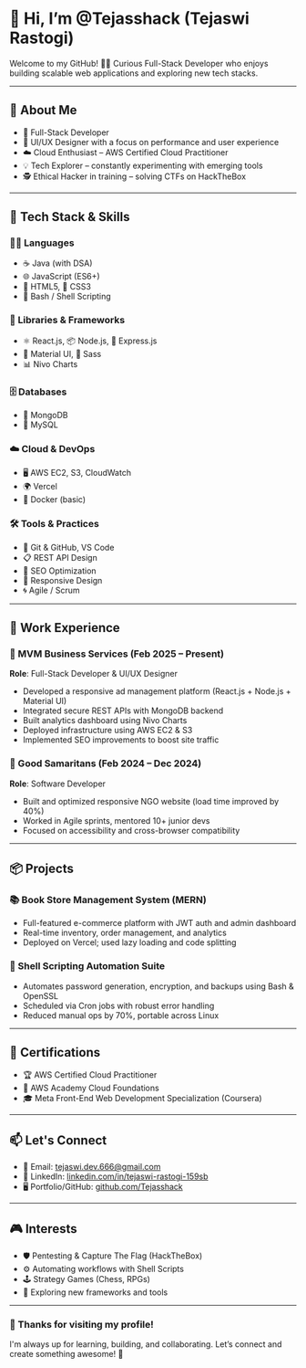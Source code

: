 # 👋 Hi, I’m @Tejasshack (Tejaswi Rastogi)

Welcome to my GitHub! 👨‍💻 Curious Full-Stack Developer who enjoys building scalable web applications and exploring new tech stacks.

---

## 🌱 About Me

- 💼 Full-Stack Developer 
- 🎨 UI/UX Designer with a focus on performance and user experience
- ☁️ Cloud Enthusiast – AWS Certified Cloud Practitioner
- 💡 Tech Explorer – constantly experimenting with emerging tools
- 🕵️ Ethical Hacker in training – solving CTFs on HackTheBox

---

## 🚀 Tech Stack & Skills

### 👨‍💻 Languages
- ☕ Java (with DSA)
- 🌐 JavaScript (ES6+)
- 🧾 HTML5, 🎨 CSS3
- 🐧 Bash / Shell Scripting

### 🧰 Libraries & Frameworks
- ⚛️ React.js, 📦 Node.js, 🚀 Express.js
- 🧩 Material UI, 🎨 Sass
- 📊 Nivo Charts

### 🗄️ Databases
- 🍃 MongoDB
- 🐬 MySQL

### ☁️ Cloud & DevOps
- 🖥️ AWS EC2, S3, CloudWatch
- 🌍 Vercel
- 🐳 Docker (basic)

### 🛠️ Tools & Practices
- 🧠 Git & GitHub, VS Code
- 📋 REST API Design
- 🔎 SEO Optimization
- 📱 Responsive Design
- 🌀 Agile / Scrum

---

## 💼 Work Experience

### 🏢 MVM Business Services (Feb 2025 – Present)
**Role**: Full-Stack Developer & UI/UX Designer  
- Developed a responsive ad management platform (React.js + Node.js + Material UI)  
- Integrated secure REST APIs with MongoDB backend  
- Built analytics dashboard using Nivo Charts  
- Deployed infrastructure using AWS EC2 & S3  
- Implemented SEO improvements to boost site traffic  

### 🏢 Good Samaritans (Feb 2024 – Dec 2024)  
**Role**: Software Developer  
- Built and optimized responsive NGO website (load time improved by 40%)  
- Worked in Agile sprints, mentored 10+ junior devs  
- Focused on accessibility and cross-browser compatibility  

---

## 📦 Projects

### 📚 Book Store Management System (MERN)
- Full-featured e-commerce platform with JWT auth and admin dashboard  
- Real-time inventory, order management, and analytics  
- Deployed on Vercel; used lazy loading and code splitting

### 🔐 Shell Scripting Automation Suite
- Automates password generation, encryption, and backups using Bash & OpenSSL  
- Scheduled via Cron jobs with robust error handling  
- Reduced manual ops by 70%, portable across Linux

---

## 🏅 Certifications

- 🏆 AWS Certified Cloud Practitioner  
- 🧠 AWS Academy Cloud Foundations  
- 🎓 Meta Front-End Web Development Specialization (Coursera)

---

## 📫 Let's Connect

- 📧 Email: [tejaswi.dev.666@gmail.com](mailto:tejaswi.dev.666@gmail.com)  
- 💼 LinkedIn: [linkedin.com/in/tejaswi-rastogi-159sb](https://www.linkedin.com/in/tejaswi-rastogi-159sb/)  
- 🖥️ Portfolio/GitHub: [github.com/Tejasshack](https://github.com/Tejasshack)

---

## 🎮 Interests

- 🛡️ Pentesting & Capture The Flag (HackTheBox)
- ⚙️ Automating workflows with Shell Scripts
- 🕹️ Strategy Games (Chess, RPGs)
- 🧪 Exploring new frameworks and tools

---

### 🙏 Thanks for visiting my profile!  
I'm always up for learning, building, and collaborating. Let’s connect and create something awesome! 🚀
